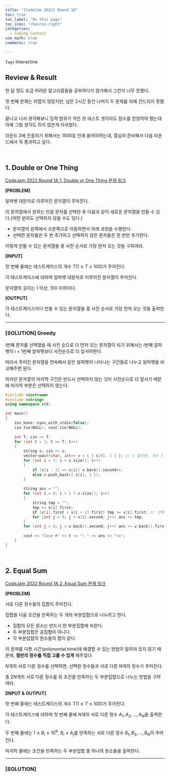 ```yaml
---
title: "[CodeJam 2022] Round 1A"
toc: true
toc_label: "On this page"
toc_icon: "chevron-right"
categories:
  - Coding Contest
use_math: true
comments: true

---
```


`Tags` Interactive

## Review & Result

한 달 정도 조금 어려운 알고리즘들을 공부하다가 참가해서 그런지 너무 못했다.

첫 번째 문제는 어렵지 않았지만, 남은 2시간 동안 나머지 두 문제를 아예 건드리지 못했다.

끝나고 나서 생각해보니 입력 범위가 작은 첫 테스트 셋이라도 점수를 얻었어야 했는데 아예 그럴 생각도 하지 않은게 아쉬웠다.

라운드 2에 진출하기 위해서는 1500등 안에 들어야하는데, 열심히 준비해서 다음 라운드에서 꼭 통과하고 싶다.

<br/>

## 1. Double or One Thing

[CodeJam 2022 Round 1A 1. Double or One Thing 문제 링크](https://codingcompetitions.withgoogle.com/codejam/round/0000000000877ba5/0000000000aa8e9c)

**[PROBLEM]**

알파벳 대문자로 이루어진 문자열이 주어진다.

이 문자열에서 원하는 만큼 문자를 선택한 후 다음과 같이 새로운 문자열을 만들 수 있다.(어떤 문자도 선택하지 않을 수도 있다.)

- 문자열의 왼쪽에서 오른쪽으로 이동하면서 아래 과정을 수행한다.
- 선택한 문자들은 두 번 추가하고 선택하지 않은 문자들은 한 번만 추가한다.

이렇게 만들 수 있는 문자열들 중 사전 순서로 가장 먼저 오는 것을 구하여라.

**[INPUT]**

첫 번째 줄에는 테스트케이스의 개수 $T$($1 \leq T \leq 100$)가 주어진다.

각 테스트케이스에 대하여 알파벳 대문자로 이루어진 문자열이 주어진다.

문자열의 길이는 $1$ 이상, $100$ 이하이다.

**[OUTPUT]**

각 테스트케이스마다 만들 수 있는 문자열들 중 사전 순서로 가장 먼저 오는 것을 출력한다.

---

### [SOLUTION] Greedy

$i$번째 문자를 선택했을 때 사전 순으로 더 먼저 오는 문자열이 되기 위해서는 $i$번째 알파벳이 $i + 1$번째 알파벳보다 사전순으로 더 앞서야한다.

따라서 주어진 문자열을 연속해서 같은 알파벳이 나타나는 구간들로 나누고 알파벳을 비교해주면 된다.

하지만 문자열의 마지막 구간은 반드시 선택하지 않는 것이 사전순으로 더 앞서기 때문에 마지막 부분은 선택하지 않는다.

```cpp
#include <iostream>
#include <string>
using namespace std;

int main()
{
    ios_base::sync_with_stdio(false);
    cin.tie(NULL); cout.tie(NULL);
    
    int T; cin >> T;
    for (int t = 1; t <= T; t++)
    {
        string s; cin >> s;
        vector<pair<char, int>> v = { { s[0], 1 } }; // { 알파벳, 개수 }
        for (int i = 1; i < s.size(); i++)
        {
            if (s[i - 1] == s[i]) v.back().second++;
            else v.push_back({ s[i], 1 });
        }
        
        string ans = "";
        for (int i = 0; i + 1 < v.size(); i++)
        {
            string tmp = "";
            tmp += v[i].first;
            if (v[i].first < v[i + 1].first) tmp += v[i].first; // 선택한 경우
            for (int j = 0; j < v[i].second; j++) ans += tmp;
        }
        for (int j = 0; j < v.back().second; j++) ans += v.back().first; // 마지막 구간은 선택하지 않는다.
        
        cout << "Case #" << t << ": " << ans << "\n";
    }
}
```

<br/>

## 2. Equal Sum

[CodeJam 2022 Round 1A 2. Equal Sum 문제 링크](https://codingcompetitions.withgoogle.com/codejam/round/0000000000877ba5/0000000000aa8fc1)

**[PROBLEM]**

서로 다른 정수들의 집합이 주어진다.

집합을 다음 조건을 만족하는 두 개의 부분집합으로 나누려고 한다.

- 집합의 모든 원소는 반드시 한 부분집합에 속한다.
- 두 부분집합은 공집합이 아니다.
- 각 부분집합의 원소들의 합이 같다.

이 문제를 다항 시간(polynomial time)에 해결할 수 있는 방법이 알려져 있지 않기 때문에, **절반의 정수를 직접 고를 수 있게** 해주었다.

$N$개의 서로 다른 정수를 선택하면, 선택한 정수들과 서로 다른 $N$개의 정수가 주어진다.

총 $2N$개의 서로 다른 정수를 위 조건을 만족하는 두 부분집합으로 나누는 방법을 구하여라.

**[INPUT & OUTPUT]**

첫 번째 줄에는 테스트케이스의 개수 $T$($1 \leq T \leq 100$)가 주어진다.

각 테스트케이스에 대하여 첫 번째 줄에 $N$개의 서로 다른 정수 $A_1, A_2, \dots, A_N$을 출력한다.

두 번째 줄에는 $1 \leq B_i \leq 10^9$, $B_i \neq A_j$를 만족하는 서로 다른 정수 $B_1, B_2, \dots, B_N$이 주어진다.

마지막 줄에는 조건을 만족하는 두 부분집합 중 하나의 원소들을 출력한다.

---

### [SOLUTION] 







